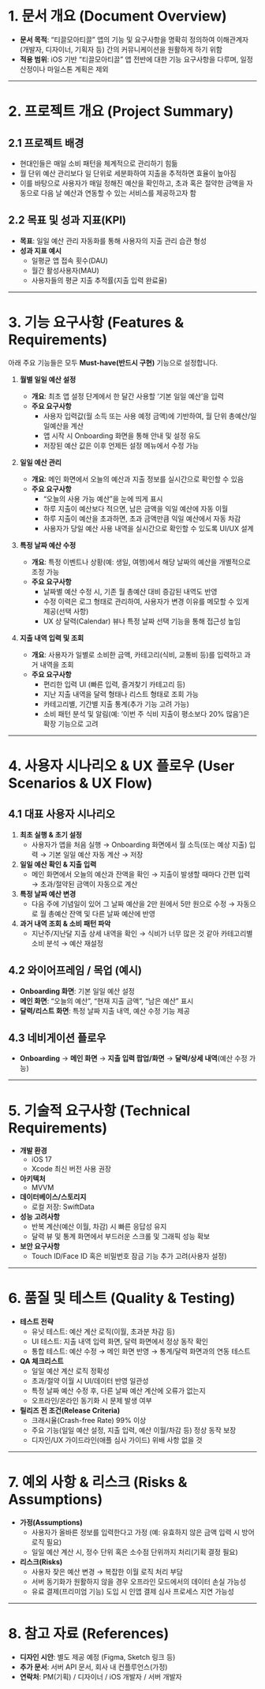 # 1. 문서 개요 (Document Overview)
- **문서 목적**: “티끌모아티끌” 앱의 기능 및 요구사항을 명확히 정의하여 이해관계자(개발자, 디자이너, 기획자 등) 간의 커뮤니케이션을 원활하게 하기 위함  
- **적용 범위**: iOS 기반 “티끌모아티끌” 앱 전반에 대한 기능 요구사항을 다루며, 일정 산정이나 마일스톤 계획은 제외  

---

# 2. 프로젝트 개요 (Project Summary)

## 2.1 프로젝트 배경
- 현대인들은 매일 소비 패턴을 체계적으로 관리하기 힘듦  
- 월 단위 예산 관리보다 일 단위로 세분화하여 지출을 추적하면 효율이 높아짐  
- 이를 바탕으로 사용자가 매일 정해진 예산을 확인하고, 초과 혹은 절약한 금액을 자동으로 다음 날 예산과 연동할 수 있는 서비스를 제공하고자 함

## 2.2 목표 및 성과 지표(KPI)
- **목표**: 일일 예산 관리 자동화를 통해 사용자의 지출 관리 습관 형성  
- **성과 지표 예시**  
  - 일평균 앱 접속 횟수(DAU)  
  - 월간 활성사용자(MAU)  
  - 사용자들의 평균 지출 추적률(지출 입력 완료율)  

---

# 3. 기능 요구사항 (Features & Requirements)
아래 주요 기능들은 모두 **Must-have(반드시 구현)** 기능으로 설정합니다.

1. **월별 일일 예산 설정**  
   - **개요**: 최초 앱 설정 단계에서 한 달간 사용할 ‘기본 일일 예산’을 입력  
   - **주요 요구사항**  
     - 사용자 입력값(월 소득 또는 사용 예정 금액)에 기반하여, 월 단위 총예산/일일예산을 계산  
     - 앱 시작 시 Onboarding 화면을 통해 안내 및 설정 유도  
     - 저장된 예산 값은 이후 언제든 설정 메뉴에서 수정 가능  

2. **일일 예산 관리**  
   - **개요**: 메인 화면에서 오늘의 예산과 지출 정보를 실시간으로 확인할 수 있음  
   - **주요 요구사항**  
     - “오늘의 사용 가능 예산”을 눈에 띄게 표시  
     - 하루 지출이 예산보다 적으면, 남은 금액을 익일 예산에 자동 이월  
     - 하루 지출이 예산을 초과하면, 초과 금액만큼 익일 예산에서 자동 차감  
     - 사용자가 당일 예산 사용 내역을 실시간으로 확인할 수 있도록 UI/UX 설계  

3. **특정 날짜 예산 수정**  
   - **개요**: 특정 이벤트나 상황(예: 생일, 여행)에서 해당 날짜의 예산을 개별적으로 조정 가능  
   - **주요 요구사항**  
     - 날짜별 예산 수정 시, 기존 월 총예산 대비 증감된 내역도 반영  
     - 수정 이력은 로그 형태로 관리하여, 사용자가 변경 이유를 메모할 수 있게 제공(선택 사항)  
     - UX 상 달력(Calendar) 뷰나 특정 날짜 선택 기능을 통해 접근성 높임  

4. **지출 내역 입력 및 조회**  
   - **개요**: 사용자가 일별로 소비한 금액, 카테고리(식비, 교통비 등)를 입력하고 과거 내역을 조회  
   - **주요 요구사항**  
     - 편리한 입력 UI (빠른 입력, 즐겨찾기 카테고리 등)  
     - 지난 지출 내역을 달력 형태나 리스트 형태로 조회 가능  
     - 카테고리별, 기간별 지출 통계(추가 기능 고려 가능)  
     - 소비 패턴 분석 및 알림(예: ‘이번 주 식비 지출이 평소보다 20% 많음’)은 확장 기능으로 고려  

---

# 4. 사용자 시나리오 & UX 플로우 (User Scenarios & UX Flow)

## 4.1 대표 사용자 시나리오
1. **최초 실행 & 초기 설정**  
   - 사용자가 앱을 처음 실행 → Onboarding 화면에서 월 소득(또는 예상 지출) 입력 → 기본 일일 예산 자동 계산 → 저장  
2. **일일 예산 확인 & 지출 입력**  
   - 메인 화면에서 오늘의 예산과 잔액을 확인 → 지출이 발생할 때마다 간편 입력 → 초과/절약된 금액이 자동으로 계산  
3. **특정 날짜 예산 변경**  
   - 다음 주에 기념일이 있어 그 날짜 예산을 2만 원에서 5만 원으로 수정 → 자동으로 월 총예산 잔액 및 다른 날짜 예산에 반영  
4. **과거 내역 조회 & 소비 패턴 파악**  
   - 지난주/지난달 지출 상세 내역을 확인 → 식비가 너무 많은 것 같아 카테고리별 소비 분석 → 예산 재설정  

## 4.2 와이어프레임 / 목업 (예시)
- **Onboarding 화면**: 기본 일일 예산 설정  
- **메인 화면**: “오늘의 예산”, “현재 지출 금액”, “남은 예산” 표시  
- **달력/리스트 화면**: 특정 날짜 지출 내역, 예산 수정 기능 제공  

## 4.3 네비게이션 플로우
- **Onboarding** → **메인 화면** → **지출 입력 팝업/화면** → **달력/상세 내역**(예산 수정 가능)  

---

# 5. 기술적 요구사항 (Technical Requirements)
- **개발 환경**  
  - iOS 17
  - Xcode 최신 버전 사용 권장  
- **아키텍처**  
  - MVVM
- **데이터베이스/스토리지**  
  - 로컬 저장: SwiftData
- **성능 고려사항**  
  - 반복 계산(예산 이월, 차감) 시 빠른 응답성 유지  
  - 달력 뷰 및 통계 화면에서 부드러운 스크롤 및 그래픽 성능 확보  
- **보안 요구사항**  
  - Touch ID/Face ID 혹은 비밀번호 잠금 기능 추가 고려(사용자 설정)  

---

# 6. 품질 및 테스트 (Quality & Testing)
- **테스트 전략**  
  - 유닛 테스트: 예산 계산 로직(이월, 초과분 차감 등)  
  - UI 테스트: 지출 내역 입력 화면, 달력 화면에서 정상 동작 확인  
  - 통합 테스트: 예산 수정 → 메인 화면 반영 → 통계/달력 화면과의 연동 테스트  
- **QA 체크리스트**  
  - 일일 예산 계산 로직 정확성  
  - 초과/절약 이월 시 UI/데이터 반영 일관성  
  - 특정 날짜 예산 수정 후, 다른 날짜 예산 계산에 오류가 없는지  
  - 오프라인/온라인 동기화 시 문제 발생 여부  
- **릴리즈 전 조건(Release Criteria)**  
  - 크래시율(Crash-free Rate) 99% 이상  
  - 주요 기능(일일 예산 설정, 지출 입력, 예산 이월/차감 등) 정상 동작 보장  
  - 디자인/UX 가이드라인(애플 심사 가이드) 위배 사항 없을 것  

---

# 7. 예외 사항 & 리스크 (Risks & Assumptions)
- **가정(Assumptions)**  
  - 사용자가 올바른 정보를 입력한다고 가정 (예: 유효하지 않은 금액 입력 시 방어 로직 필요)  
  - 일일 예산 계산 시, 정수 단위 혹은 소수점 단위까지 처리(기획 결정 필요)  
- **리스크(Risks)**  
  - 사용자 잦은 예산 변경 → 복잡한 이월 로직 처리 부담  
  - 서버 동기화가 원활하지 않을 경우 오프라인 모드에서의 데이터 손실 가능성  
  - 유료 결제(프리미엄 기능) 도입 시 인앱 결제 심사 프로세스 지연 가능성  

---

# 8. 참고 자료 (References)
- **디자인 시안**: 별도 제공 예정 (Figma, Sketch 링크 등)  
- **추가 문서**: 서버 API 문서, 회사 내 컨플루언스(가정)  
- **연락처**: PM(기획) / 디자이너 / iOS 개발자 / 서버 개발자  
